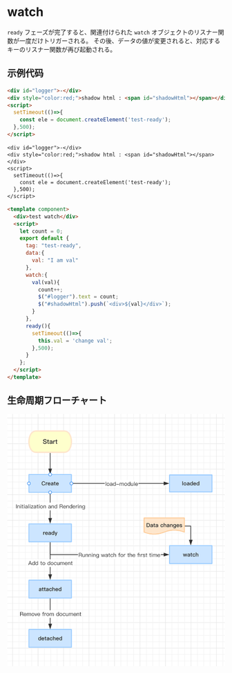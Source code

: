 # watch

`ready` フェーズが完了すると、関連付けられた `watch` オブジェクトのリスナー関数が一度だけトリガーされる。 その後、データの値が変更されると、対応するキーのリスナー関数が再び起動される。


## 示例代码

```html
<div id="logger">-</div>
<div style="color:red;">shadow html : <span id="shadowHtml"></span></div>
<script>
  setTimeout(()=>{
    const ele = document.createElement('test-ready');
  },500);
</script>
```

<comp-viewer comp-name="test-ready">

```
<div id="logger">-</div>
<div style="color:red;">shadow html : <span id="shadowHtml"></span></div>
<script>
  setTimeout(()=>{
    const ele = document.createElement('test-ready');
  },500);
</script>
```

```html
<template component>
  <div>test watch</div>
  <script>
    let count = 0;
    export default {
      tag: "test-ready",
      data:{
        val: "I am val"
      },
      watch:{
        val(val){
          count++;
          $("#logger").text = count;
          $("#shadowHtml").push(`<div>${val}</div>`);
        }
      },
      ready(){
        setTimeout(()=>{
          this.val = 'change val';
        },500);
      }
    };
  </script>
</template>
```

</comp-viewer>

## 生命周期フローチャート

<img src="../../../publics/life-cycle.png" width="512" />
